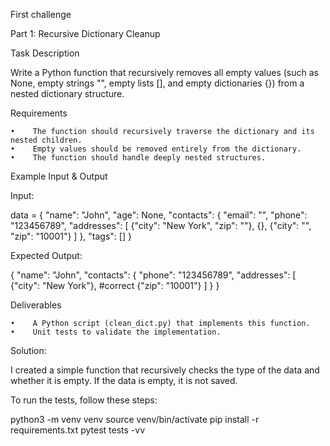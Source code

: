 First challenge

Part 1: Recursive Dictionary Cleanup

Task Description

Write a Python function that recursively removes all empty values (such as None, empty strings "", empty lists [], and empty dictionaries {}) from a nested dictionary structure.

Requirements

    •    The function should recursively traverse the dictionary and its nested children.
    •    Empty values should be removed entirely from the dictionary.
    •    The function should handle deeply nested structures.

Example Input & Output

Input:

data = {
    "name": "John",
    "age": None,
    "contacts": {
        "email": "",
        "phone": "123456789",
        "addresses": [
            {"city": "New York", "zip": ""},
            {},
            {"city": "", "zip": "10001"}
        ]
    },
    "tags": []
}

Expected Output:

{
    "name": "John",
    "contacts": {
        "phone": "123456789",
        "addresses": [
            {"city": "New York"}, #correct
            {"zip": "10001"}
        ]
    }
}

Deliverables

    •    A Python script (clean_dict.py) that implements this function.
    •    Unit tests to validate the implementation.


Solution:

I created a simple function that recursively checks the type of the data and whether it is empty. If the data is empty, it is not saved.

To run the tests, follow these steps:

python3 -m venv venv
source venv/bin/activate
pip install -r requirements.txt
pytest tests -vv

